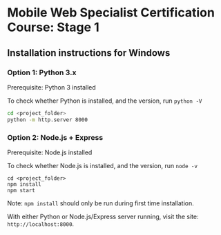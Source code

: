 # Mobile Web Specialist Certification Course: Stage 1

## Installation instructions for Windows

### Option 1: Python 3.x

Prerequisite: Python 3 installed

To check whether Python is installed, and the version, run `python -V`

```bash
cd <project_folder>
python -m http.server 8000
```

### Option 2: Node.js + Express

Prerequisite: Node.js installed

To check whether Node.js is installed, and the version, run `node -v`

```
cd <project_folder>
npm install
npm start
```

Note: `npm install` should only be run during first time installation.

With either Python or Node.js/Express server running, visit the site: `http://localhost:8000`.
